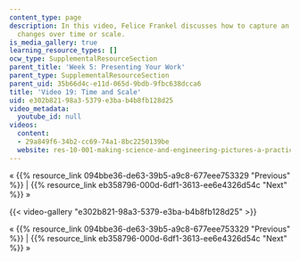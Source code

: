 ```yaml
---
content_type: page
description: In this video, Felice Frankel discusses how to capture an object that
  changes over time or scale.
is_media_gallery: true
learning_resource_types: []
ocw_type: SupplementalResourceSection
parent_title: 'Week 5: Presenting Your Work'
parent_type: SupplementalResourceSection
parent_uid: 35b66d4c-e11d-065d-9bdb-9fbc638dcca6
title: 'Video 19: Time and Scale'
uid: e302b821-98a3-5379-e3ba-b4b8fb128d25
video_metadata:
  youtube_id: null
videos:
  content:
  - 29a849f6-34b2-cc69-74a1-8bc2250139be
  website: res-10-001-making-science-and-engineering-pictures-a-practical-guide-to-presenting-your-work-spring-2016
---
```


« {{% resource_link 094bbe36-de63-39b5-a9c8-677eee753329 "Previous" %}} | {{% resource_link eb358796-000d-6df1-3613-ee6e4326d54c "Next" %}} »

{{< video-gallery "e302b821-98a3-5379-e3ba-b4b8fb128d25" >}}


« {{% resource_link 094bbe36-de63-39b5-a9c8-677eee753329 "Previous" %}} | {{% resource_link eb358796-000d-6df1-3613-ee6e4326d54c "Next" %}} »
